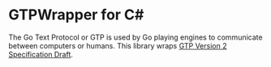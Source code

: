 # GTPWrapper for C\#

The Go Text Protocol or GTP is used by Go playing engines to communicate between computers or humans. This library wraps [GTP Version 2 Specification Draft](http://www.lysator.liu.se/~gunnar/gtp/).